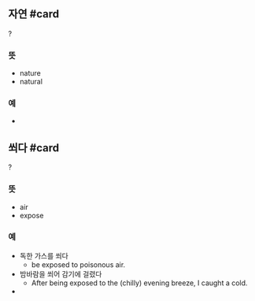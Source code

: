 ## 자연 #card
?
### 뜻
- nature
- natural
### 예
-

## 쐬다 #card
?
### 뜻
- air
- expose
### 예
- 독한 가스를 쐬다
	- be exposed to poisonous air.
- 밤바람을 쐬어 감기에 걸렸다
	- After being exposed to the (chilly) evening breeze, I caught a cold.
- 

